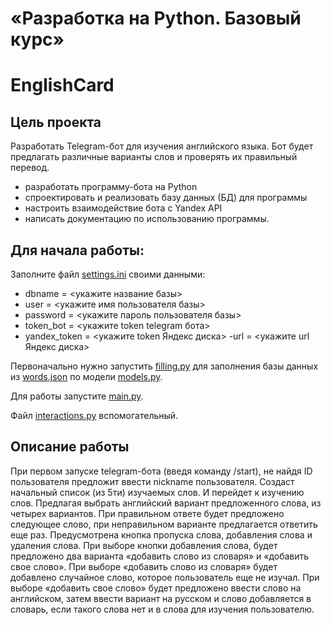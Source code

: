 # «Разработка на Python. Базовый курс»

# EnglishCard

## Цель проекта

Разработать Telegram-бот для изучения английского языка. Бот будет предлагать различные варианты слов и проверять их правильный перевод.

- разработать программу-бота на Python
- спроектировать и реализовать базу данных (БД) для программы
- настроить взаимодействие бота с Yandex API
- написать документацию по использованию программы.
​
## Для начала работы:
Заполните файл [settings.ini](/Databases/Final%20work%20of%20DB/settings.ini) своими данными:
- dbname = <укажите название базы>
- user = <укажите имя пользователя базы>
- password = <укажите пароль пользователя базы>
- token_bot = <укажите token telegram бота>
- yandex_token = <укажите token Яндекс диска>
-url = <укажите url Яндекс диска>

Первоначально нужно запустить [filling.py](/Databases/Final%20work%20of%20DB/filling.py) для заполнения базы данных из [words.json](/Databases/Final%20work%20of%20DB/words.json) по модели [models.py](/Databases/Final%20work%20of%20DB/models.py).

Для работы запустите [main.py](/Databases/Final%20work%20of%20DB/main.py).

Файл [interactions.py](/Databases/Final%20work%20of%20DB/interactions.py) вспомогательный.

## Описание работы

При первом запуске telegram-бота (введя команду /start), не найдя ID пользователя предложит ввести nickname пользователя.
Создаст начальный список (из 5ти) изучаемых слов. И перейдет к изучению слов. Предлагая выбрать английский вариант предложенного слова, из четырех вариантов. 
При правильном ответе будет предложено следующее слово, при неправильном варианте предлагается ответить еще раз. Предусмотрена кнопка пропуска слова, добавления слова и удаления слова.
При выборе кнопки добавления слова, будет предложено два варианта «добавить слово из словаря» и «добавить свое слово».
При выборе «добавить слово из словаря» будет добавлено случайное слово, которое пользователь еще не изучал.
При выборе «добавить свое слово» будет предложено ввести слово на английском, затем ввести вариант на русском и слово добавляется в словарь, если такого слова нет и в слова для изучения пользователю.
